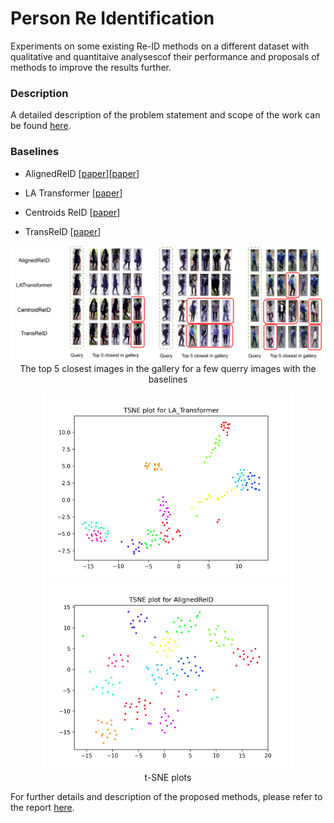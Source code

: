 # Person Re Identification


Experiments on some existing Re-ID methods on a different dataset with qualitative and quantitaive analysescof their performance and proposals of methods to improve the results further.

### Description

A detailed description of the problem statement and scope of the work can be found [here](./assets/COL780_Project.pdf).

### Baselines

- AlignedReID [[paper](https://arxiv.org/abs/1711.08184)][[paper](https://www.sciencedirect.com/science/article/pii/S0031320319302031?casa_token=i87oHbS1tg0AAAAA:91ksksd2huP72e0nzDKFLtnJU3hAYHx4mm-dpBxwdjEYJdHjf8xFIXwSXrVIaW2Wn_Ociqy8xA)]

- LA Transformer [[paper](https://arxiv.org/abs/2106.03720)]

- Centroids ReID [[paper](https://arxiv.org/abs/2104.13643)]

- TransReID [[paper](https://arxiv.org/abs/2102.04378)]


<p align="center">
  <img src="assets/base_preds.png" width="800"/>
  <br>The top 5 closest images in the gallery for a few querry images with the baselines
</p>


<p align="center">
  <img src="assets/LA_Transformer_baseline.png" width="400"/>
  <img src="assets/AlignedReID_baseline.png" width="400"/>
  <br>t-SNE plots
</p>

For further details and description of the proposed methods, please refer to the report [here](./assets/report.pdf).